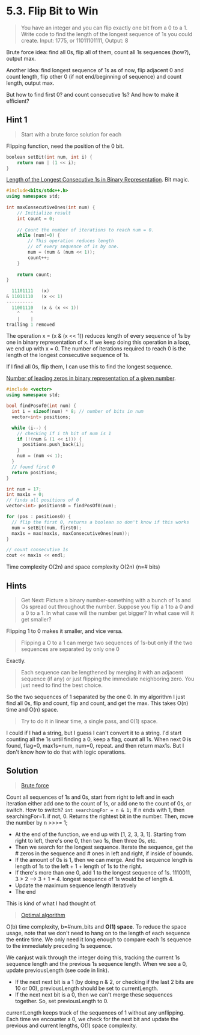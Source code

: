 # 5.3. Flip Bit to Win

> You have an integer and you can flip exactly one bit from a 0 to a 1. Write code to find the length of the longest sequence of 1s you could create. Input: 1775, or  11011101111, Output: 8

Brute force idea: find all 0s, flip all of them, count all 1s sequences (how?), output max.

Another idea: find longest sequence of 1s as of now, flip adjacent 0 and count length, flip other 0 (if not end/beginning of sequence) and count length, output max.

But how to find first 0? and count consecutive 1s? And how to make it efficient?

## Hint 1

> Start with a brute force solution for each

Flipping function, need the position of the 0 bit.

```c++
boolean setBit(int num, int i) {
    return num | (1 << i);
}
```

[Length of the Longest Consecutive 1s in Binary Representation](https://www.geeksforgeeks.org/length-longest-consecutive-1s-binary-representation/). Bit magic.

```c++
#include<bits/stdc++.h>
using namespace std;
  
int maxConsecutiveOnes(int num) {
    // Initialize result
    int count = 0;
  
    // Count the number of iterations to reach num = 0.
    while (num!=0) {
        // This operation reduces length
        // of every sequence of 1s by one.
        num = (num & (num << 1));
        count++;
    }
  
    return count;
}
```

```c++
  11101111   (x)
& 11011110   (x << 1)
----------
  11001110   (x & (x << 1))
    ^    ^
    |    |
trailing 1 removed
```

The operation x = (x & (x << 1)) reduces length of every sequence of 1s by one in binary representation of x. If we keep doing this operation in a loop, we end up with x = 0. The number of iterations required to reach 0 is the length of the longest consecutive sequence of 1s.

If I find all 0s, flip them, I can use this to find the longest sequence.

[Number of leading zeros in binary representation of a given number](https://www.geeksforgeeks.org/number-of-leading-zeros-in-binary-representation-of-a-given-number/).

```c++
#include <vector>
using namespace std;

bool findPosof0(int num) {
  int i = sizeof(num) * 8; // number of bits in num
  vector<int> positions;

  while (i--) {
    // checking if i th bit of num is 1
    if (!(num & (1 << i))) {
      positions.push_back(i);
    }
    num = (num << 1);
  }
  // found first 0
  return positions;
}

int num = 17;
int max1s = 0;
// finds all positions of 0
vector<int> positions0 = findPosOf0(num);

for (pos : positions0) {
  // flip the first 0, returns a boolean so don't know if this works
  num = setBit(num, first0);
  max1s = max(max1s, maxConsecutiveOnes(num));
}

// count consecutive 1s
cout << max1s << endl;
```

Time complexity O(2n) and space complexity O(2n) (n=\# bits)

## Hints

> Get Next: Picture a binary number-something with a bunch of 1s and Os spread out throughout the number. Suppose you flip a 1 to a 0 and a 0 to a 1. In what case will the number get bigger? In what case will it get smaller?

Flipping 1 to 0 makes it smaller, and vice versa.

> Flipping a O to a 1 can merge two sequences of 1s-but only if the two sequences are separated by only one 0

Exactly.

> Each sequence can be lengthened by merging it with an adjacent sequence (if any) or just flipping the immediate neighboring zero. You just need to find the best choice.

So the two sequences of 1 separated by the one 0. In my algorithm I just find all 0s, flip and count, flip and count, and get the max. This takes O(n) time and O(n) space.

> Try to do it in linear time, a single pass, and 0(1) space.

I could if I had a string, but I guess I can't convert it to a string. I'd start counting all the 1s until finding a 0, keep a flag, count all 1s. When next 0 is found, flag=0, max1s=num, num=0, repeat. and then return max1s. But I don't know how to do that with logic operations.

## Solution

> [Brute force](https://github.com/careercup/CtCI-6th-Edition/blob/master/Java/Ch%2005.%20Bit%20Manipulation/Q5_03_Flip_Bit_to_Win/QuestionB.java)

Count all sequences of 1s and 0s, start from right to left and in each iteration either add one to the count of 1s, or add one to the count of 0s, or switch. How to switch? `int searchingFor = n & 1;` If n ends with 1, then searchingFor=1. if not, 0. Returns the rightest bit in the number. Then, move the number by n >>>= 1;

* At the end of the function, we end up with [1, 2, 3, 3, 1]. Starting from right to left, there's one 0, then two 1s, then three 0s, etc.
* Then we search for the longest sequence. Iterate the sequence, get the \# zeros in the sequence and \# ones in left and right, if inside of bounds.
* If the amount of 0s is 1, then we can merge. And the sequence length is length of 1s to the left + 1 + length of 1s to the right.
* If there's more than one 0, add 1 to the longest sequence of 1s. 1110011, 3 > 2 --> 3 + 1 = 4. longest sequence of 1s would be of length 4.
* Update the maximum sequence length iteratively
* The end

This is kind of what I had thought of.

> [Optimal algorithm](https://github.com/careercup/CtCI-6th-Edition/blob/master/Java/Ch%2005.%20Bit%20Manipulation/Q5_03_Flip_Bit_to_Win/QuestionD.java)

O(b) time complexity, b=\#num_bits and **O(1) space**. To reduce the space usage, note that we don't need to hang on to the length of each sequence the entire
time. We only need it long enough to compare each 1s sequence to the immediately preceding 1s sequence.

We canjust walk through the integer doing this, tracking the current 1s sequence length and the previous 1s sequence length. When we see a 0, update previousLength (see code in link).

* If the next next bit is a 1 (by doing n & 2, or checking if the last 2 bits are 10 or 00), previousLength should be set to currentLength.
* If the next next bit is a 0, then we can't merge these sequences together. So, set previousLength to 0.

currentLength keeps track of the sequences of 1 without any unflipping. Each time we encounter a 0, we check for the next bit and update the previous and current lengths, O(1) space complexity.
